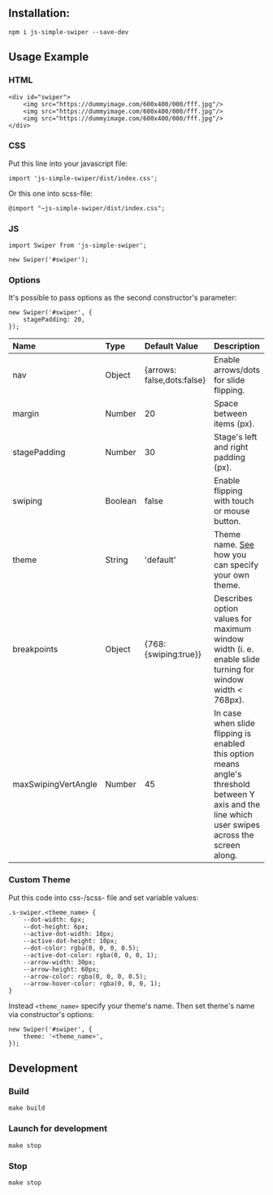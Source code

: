 ## Installation:
```
npm i js-simple-swiper --save-dev
```

## Usage Example
### HTML
```
<div id="swiper">
    <img src="https://dummyimage.com/600x400/000/fff.jpg"/>
    <img src="https://dummyimage.com/600x400/000/fff.jpg"/>
    <img src="https://dummyimage.com/600x400/000/fff.jpg"/>
</div>
```
### CSS
Put this line into your javascript file:
```
import 'js-simple-swiper/dist/index.css';
```
Or this one into scss-file:
```
@import "~js-simple-swiper/dist/index.css";
```
### JS
```
import Swiper from 'js-simple-swiper';

new Swiper('#swiper');
```

### Options
It's possible to pass options as the second constructor's parameter:
```
new Swiper('#swiper', {
    stagePadding: 20,
});
```

|       Name        |  Type  |   Default Value             |      Description      |
|:------------------|:-------|:----------------------------|:----------------------|
| nav               | Object | {arrows: false,dots:false}  |  Enable arrows/dots for slide flipping. |
| margin            | Number | 20                          |  Space between items (px). |
| stagePadding      | Number | 30                          |  Stage's left and right padding (px). |
| swiping           | Boolean| false                       |  Enable flipping with touch or mouse button. |
| theme             | String | 'default'                   |  Theme name. [See](#custom-theme) how you can specify your own theme. |
| breakpoints       | Object | {768:{swiping:true}}        |  Describes option values for maximum window width (i. e. enable slide turning for window width < 768px). |
| maxSwipingVertAngle | Number | 45                          |  In case when slide flipping is enabled this option means angle's threshold between Y axis and the line which user swipes across the screen along. |


### Custom Theme
Put this code into css-/scss- file and set variable values:
```
.s-swiper.<theme_name> {
    --dot-width: 6px;
    --dot-height: 6px;
    --active-dot-width: 10px;
    --active-dot-height: 10px;
    --dot-color: rgba(0, 0, 0, 0.5);
    --active-dot-color: rgba(0, 0, 0, 1);
    --arrow-width: 30px;
    --arrow-height: 60px;
    --arrow-color: rgba(0, 0, 0, 0.5);
    --arrow-hover-color: rgba(0, 0, 0, 1);
}
```
Instead ```<theme_name>``` specify your theme's name.
Then set theme's name via constructor's options:
```
new Swiper('#swiper', {
    theme: '<theme_name>',
});
```

## Development
### Build
```
make build
```

### Launch for development
```
make stop
```

### Stop
```
make stop
```